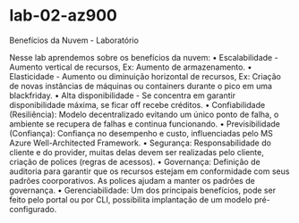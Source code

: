 # lab-02-az900
Benefícios da Nuvem - Laboratório

Nesse lab aprendemos sobre os benefícios da nuvem:
	• Escalabilidade - Aumento vertical de recursos, Ex: Aumento de armazenamento.
	• Elasticidade - Aumento ou diminuição horizontal de recursos, Ex: Criação de novas instâncias de máquinas ou containers durante o pico em uma blackfriday.
	• Alta disponibilidade - Se concentra em garantir disponibilidade máxima, se ficar off recebe créditos.	
	• Confiabilidade (Resiliência): Modelo decentralizado evitando um único ponto de falha, o ambiente se recupera de falhas e continua funcionando.
	• Previsibilidade (Confiança): Confiança no desempenho e custo, influenciadas pelo MS Azure Well-Architected Framework.
	• Segurança: Responsabilidade do cliente e do provider, muitas delas devem ser realizadas pelo cliente, criação de polices (regras de acessos).
	• Governança: Definição de auditoria para garantir que os recursos estejam em conformidade com seus padrões coorporativos. As polices ajudam a manter os padrões de governança.
  • Gerenciabilidade:  Um dos principais benefícios, pode ser feito pelo portal ou por CLI, possibilita implantação de um modelo pré-configurado.
